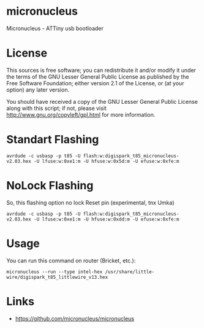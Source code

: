 micronucleus
============

Micronucleus - ATTiny usb bootloader


License
=======

This sources is free software; you can redistribute it and/or modify it under the terms of
the GNU Lesser General Public License as published by the Free Software Foundation;
either version 2.1 of the License, or (at your option) any later version.

You should have received a copy of the GNU Lesser General Public License along with this
script; if not, please visit http://www.gnu.org/copyleft/gpl.html for more information.


Standart Flashing
=================

	avrdude -c usbasp -p t85 -U flash:w:digispark_t85_micronucleus-v2.03.hex -U lfuse:w:0xe1:m -U hfuse:w:0x5d:m -U efuse:w:0xfe:m


NoLock Flashing
===============

So, this flashing option no lock Reset pin (experimental, tnx Umka)

	avrdude -c usbasp -p t85 -U flash:w:digispark_t85_micronucleus-v2.03.hex -U lfuse:w:0xe1:m -U hfuse:w:0xdd:m -U efuse:w:0xfe:m


Usage
=====

You can run this command on router (Bricket, etc.):

	micronucleus --run --type intel-hex /usr/share/little-wire/digispark_t85_littlewire_v13.hex


Links
=====

* https://github.com/micronucleus/micronucleus
